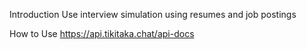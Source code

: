Introduction
Use interview simulation using resumes and job postings

How to Use
https://api.tikitaka.chat/api-docs
